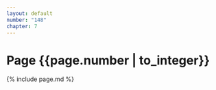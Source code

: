 ```yaml
---
layout: default
number: "148"
chapter: 7
---
```


# Page {{page.number | to_integer}}
{% include page.md %}

